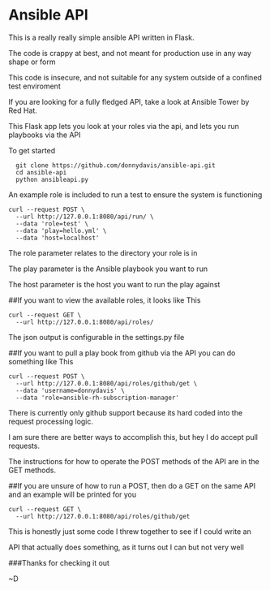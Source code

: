 # Ansible API
This is a really really simple ansible API written in Flask.

The code is crappy at best, and not meant for production use in any way shape or form

This code is insecure, and not suitable for any system outside of a confined test enviroment

If you are looking for a fully fledged API, take a look at Ansible Tower by Red Hat.

This Flask app lets you look at your roles via the api, and lets you run playbooks via the API

To get started

      git clone https://github.com/donnydavis/ansible-api.git
      cd ansible-api
      python ansibleapi.py

An example role is included to run a test to ensure the system is functioning

    curl --request POST \
      --url http://127.0.0.1:8080/api/run/ \
      --data 'role=test' \
      --data 'play=hello.yml' \
      --data 'host=localhost'


The role parameter relates to the directory your role is in

The play parameter is the Ansible playbook you want to run

The host parameter is the host you want to run the play against

##If you want to view the available roles, it looks like This

    curl --request GET \
      --url http://127.0.0.1:8080/api/roles/

The json output is configurable in the settings.py file

##If you want to pull a play book from github via the API you can do something like This

    curl --request POST \
      --url http://127.0.0.1:8080/api/roles/github/get \
      --data 'username=donnydavis' \
      --data 'role=ansible-rh-subscription-manager'

There is currently only github support because its hard coded into the request processing logic.

I am sure there are better ways to accomplish this, but hey I do accept pull requests.


The instructions for how to operate the POST methods of the API are in the GET methods.

##If you are unsure of how to run a POST, then do a GET on the same API and an example will be printed for you

    curl --request GET \
      --url http://127.0.0.1:8080/api/roles/github/get


This is honestly just some code I threw together to see if I could write an

API that actually does something, as it turns out I can but not very well

###Thanks for checking it out

~D
